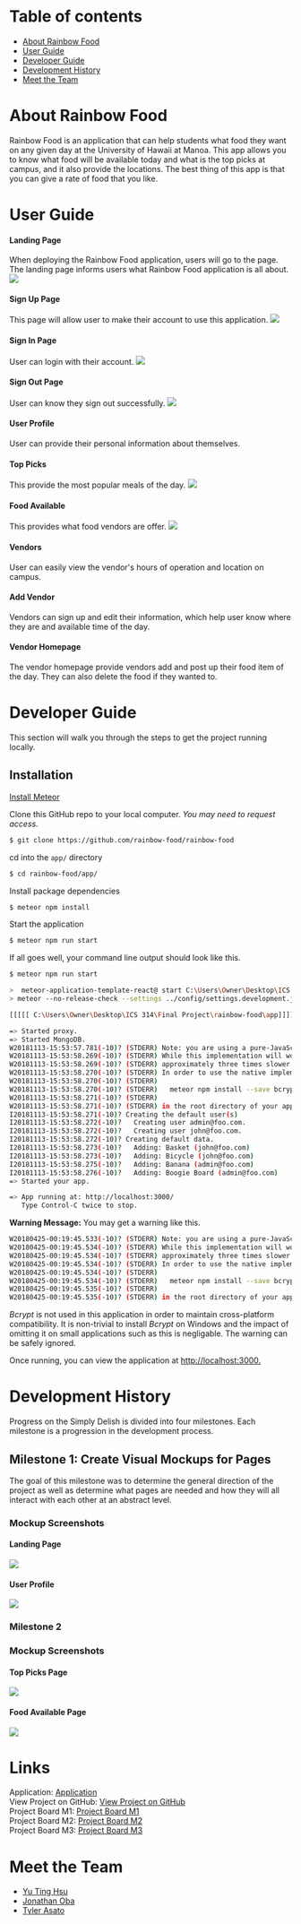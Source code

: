 # Table of contents

* [About Rainbow Food](#about-rainbow-food)
* [User Guide](#user-guide)
* [Developer Guide](#developer-guide)
* [Development History](#development-history)
* [Meet the Team](#meet-the-team)

# About Rainbow Food
Rainbow Food is an application that can help students what food they want on any given day at the University of Hawaii at Manoa.
This app allows you to know what food will be available today and what is the top picks at campus, and it also provide the locations.
The best thing of this app is that you can give a rate of food that you like.

# User Guide
#### Landing Page
When deploying the Rainbow Food application, users will go to the page. The landing page informs users what Rainbow Food application is all about.
![](images/landing-page.png)

#### Sign Up Page
This page will allow user to make their account to use this application.
![](images/signup-page.png)

#### Sign In Page
User can login with their account.
![](images/signin-page.png)

#### Sign Out Page
User can know they sign out successfully.
![](images/signout-page.png)

#### User Profile
User can provide their personal information about themselves.

#### Top Picks
This provide the most popular meals of the day.
![](images/top-picks.png)

#### Food Available
This provides what food vendors are offer.
![](images/food-available.png)

#### Vendors
User can easily view the vendor's hours of operation and location on campus.

#### Add Vendor
Vendors can sign up and edit their information, which help user know where they are and available time of the day.

#### Vendor Homepage
The vendor homepage provide vendors add and post up their food item of the day. They can also delete the food if they wanted to.

# Developer Guide

This section will walk you through the steps to get the project running locally.

## Installation

[Install Meteor](https://www.meteor.com/install)

Clone this GitHub repo to your local computer. *You may need to request access.*
```bash
$ git clone https://github.com/rainbow-food/rainbow-food
```

cd into the `app/` directory
```bash
$ cd rainbow-food/app/
```

Install package dependencies
```bash
$ meteor npm install
```

Start the application
```bash
$ meteor npm run start
```

If all goes well, your command line output should look like this.

```bash
$ meteor npm run start

>  meteor-application-template-react@ start C:\Users\Owner\Desktop\ICS 314\Final Project\rainbow-food\app
> meteor --no-release-check --settings ../config/settings.development.json

[[[[[ C:\Users\Owner\Desktop\ICS 314\Final Project\rainbow-food\app]]]]]

=> Started proxy.
=> Started MongoDB.
W20181113-15:53:57.781(-10)? (STDERR) Note: you are using a pure-JavaScript implementation of bcrypt.
W20181113-15:53:58.269(-10)? (STDERR) While this implementation will work correctly, it is known to be
W20181113-15:53:58.269(-10)? (STDERR) approximately three times slower than the native implementation.
W20181113-15:53:58.270(-10)? (STDERR) In order to use the native implementation instead, run
W20181113-15:53:58.270(-10)? (STDERR)
W20181113-15:53:58.270(-10)? (STDERR)   meteor npm install --save bcrypt
W20181113-15:53:58.271(-10)? (STDERR)
W20181113-15:53:58.271(-10)? (STDERR) in the root directory of your application.
I20181113-15:53:58.271(-10)? Creating the default user(s)
I20181113-15:53:58.272(-10)?   Creating user admin@foo.com.
I20181113-15:53:58.272(-10)?   Creating user john@foo.com.
I20181113-15:53:58.272(-10)? Creating default data.
I20181113-15:53:58.273(-10)?   Adding: Basket (john@foo.com)
I20181113-15:53:58.273(-10)?   Adding: Bicycle (john@foo.com)
I20181113-15:53:58.275(-10)?   Adding: Banana (admin@foo.com)
I20181113-15:53:58.276(-10)?   Adding: Boogie Board (admin@foo.com)
=> Started your app.

=> App running at: http://localhost:3000/
   Type Control-C twice to stop.
```

**Warning Message:** You may get a warning like this.

```bash
W20180425-00:19:45.533(-10)? (STDERR) Note: you are using a pure-JavaScript implementation of bcrypt.
W20180425-00:19:45.534(-10)? (STDERR) While this implementation will work correctly, it is known to be
W20180425-00:19:45.534(-10)? (STDERR) approximately three times slower than the native implementation.
W20180425-00:19:45.534(-10)? (STDERR) In order to use the native implementation instead, run
W20180425-00:19:45.534(-10)? (STDERR)
W20180425-00:19:45.534(-10)? (STDERR)   meteor npm install --save bcrypt
W20180425-00:19:45.535(-10)? (STDERR)
W20180425-00:19:45.535(-10)? (STDERR) in the root directory of your application.
```

*Bcrypt* is not used in this application in order to maintain cross-platform compatibility. It is non-trivial to install *Bcrypt* on Windows and the impact of omitting it on small applications such as this is negligable. The warning can be safely ignored.

Once running, you can view the application at [http://localhost:3000.](http://localhost:3000)

# Development History

Progress on the Simply Delish is divided into four milestones. Each milestone is a progression in the development process.

## Milestone 1: Create Visual Mockups for Pages
The goal of this milestone was to determine the general direction of the project as well as determine what pages are needed and how they will all interact with each other at an abstract level.

### Mockup Screenshots
#### Landing Page
![](images/landing-page.png)
#### User Profile
![](images/user_page_temp.png)


### Milestone 2
### Mockup Screenshots
#### Top Picks Page
![](images/top-picks.png)
#### Food Available Page
![](images/food-available.png)

# Links

Application: [Application](http://rainbowfood.meteorapp.com/#/) <br>
View Project on GitHub: [View Project on GitHub](https://github.com/rainbow-food/rainbow-food) <br>
Project Board M1: [Project Board M1](https://github.com/rainbow-food/rainbow-food/projects/1) <br>
Project Board M2: [Project Board M2](https://github.com/rainbow-food/rainbow-food/projects/2)<br>
Project Board M3: [Project Board M3](https://github.com/rainbow-food/rainbow-food/projects/3)

# Meet the Team
- [Yu Ting Hsu](https://yuting7.github.io)
- [Jonathan Oba](https://jonathanoba.github.io)
- [Tyler Asato](https://tylerz1443.github.io)

